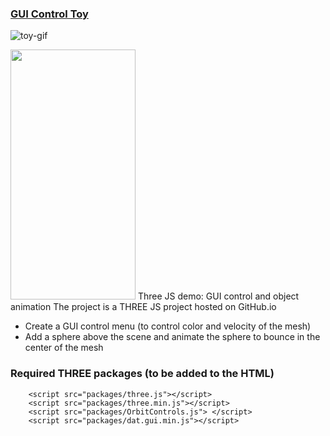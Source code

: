 ### <a href="https://georges034302.github.io/threejs-toy-demo/">GUI Control Toy</a>
![toy-gif](https://github.com/user-attachments/assets/d01d2f4b-9b89-4562-beef-b87737f86266)

<img src="https://github.com/user-attachments/assets/d01d2f4b-9b89-4562-beef-b87737f86266" width="200" height="400" />
Three JS demo: GUI control and object animation
The project is a THREE JS project hosted on GitHub.io

* Create a GUI control menu (to control color and velocity of the mesh)
* Add a sphere above the scene and animate the sphere to bounce in the center of the mesh

### Required THREE packages (to be added to the HTML)

```
    <script src="packages/three.js"></script>
    <script src="packages/three.min.js"></script>
    <script src="packages/OrbitControls.js"> </script>
    <script src="packages/dat.gui.min.js"></script>
```

